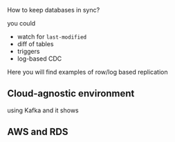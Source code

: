 How to keep databases in sync?

you could
- watch for `last-modified`
- diff of tables
- triggers
- log-based CDC

Here you will find examples of row/log based replication 

## Cloud-agnostic environment
using Kafka and it shows

## AWS and RDS